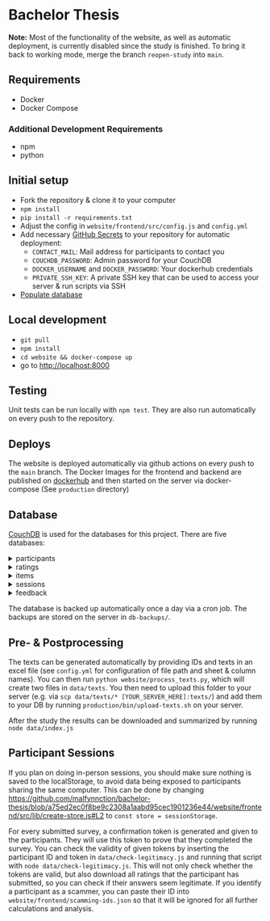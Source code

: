 # Bachelor Thesis

**Note:** Most of the functionality of the website, as well as automatic deployment, is currently disabled since the study is finished. To bring it back to working mode, merge the branch `reopen-study` into `main`.

## Requirements

- Docker
- Docker Compose

### Additional Development Requirements

- npm
- python

## Initial setup

- Fork the repository & clone it to your computer
- `npm install`
- `pip install -r requirements.txt`
- Adjust the config in `website/frontend/src/config.js` and `config.yml`
- Add necessary [GitHub Secrets](https://docs.github.com/en/actions/configuring-and-managing-workflows/creating-and-storing-encrypted-secrets#creating-encrypted-secrets-for-a-repository) to your repository for automatic deployment:
  - `CONTACT_MAIL`: Mail address for participants to contact you
  - `COUCHDB_PASSWORD`: Admin password for your CouchDB
  - `DOCKER_USERNAME` and `DOCKER_PASSWORD`: Your dockerhub credentials
  - `PRIVATE_SSH_KEY`: A private SSH key that can be used to access your server & run scripts via SSH
- [Populate database](#preprocessing)

## Local development

- `git pull`
- `npm install`
- `cd website && docker-compose up`
- go to [http://localhost:8000](http://localhost:8000)

## Testing

Unit tests can be run locally with `npm test`. They are also run automatically on every push to the repository.

## Deploys

The website is deployed automatically via github actions on every push to the `main` branch. The Docker Images for the frontend and backend are published on [dockerhub](https://hub.docker.com/u/malfynnction) and then started on the server via docker-compose (See `production` directory)

## Database

[CouchDB](https://couchdb.apache.org/) is used for the databases for this project. There are five databases:

<details>
  <summary>participants</summary>
  All the demographic data on the participants will be stored here:
  
  | FIELD NAME | TYPE | DESCRIPTION |
  |--------------------------|------------------|-------------------------------------------------------------------------------|
  | \_id | String | |
  | age | String | One of “18-26”, “27-32”, “33-40”, “41-55”, “56+”, and “Prefer not to say” |
  | nativeLang | String | The native language(s) of the participant |
  | gender | String | The gender(s) of the participant |
  | gerLevel | String | The participant's language proficiency<br>according to the CEFR |
  | completedSessions | Array of Strings | The \_id values of the sessions the participant<br>has already rated |
  | completedTrainingSession | Boolean | Indicates whether the participant has<br>already completed a training session |
  | listeningExercise | Object: | |
  | ↳ score | Number | Overall score for the listening exercises |
  | ↳ answers | Object | Individual checked answers for each question |
</details>

<details>
  <summary>ratings</summary>
  The answers the participants gave in the study will be stored here:
  
  | FIELD NAME | TYPE | DESCRIPTION |
  |------------------------|-------------------|-----------------------------------------------------------------------------------------------------|
  | \_id | String | |
  | itemId | String | The \_id of the item that was rated |
  | participantId | String | The \_id of the participant who submitted the rating |
  | readingTime | Number | The amount of time (in ms) it took the participant<br>to read the paragraph<br>(is 0 for sentences) |
  | questions | Object: | |
  | ↳ understandability | Number | 1 (easiest) - 7 (hardest) |
  | ↳ complexity | Number | 1 (easiest) - 7 (hardest) |
  | ↳ readability | Number | 1 (easiest) - 7 (hardest) |
  | ↳ hardestSentence | Number | Index of the hardest sentence in the paragraph |
  | ↳ paragraphNecessary | Number | 1 (not necessary) - 7 (completely necessary) |
  | questions | Array of Objects: | |
  | ↳ original | String | The original word that was deleted |
  | ↳ entered | String | The word that the participant chose |
  | ↳ isCorrect | Boolean | Indicates whether the answer was correct |
</details>

<details>
  <summary>items</summary>
  This is the main database for all the texts you want to have rated:
  
  | FIELD NAME | TYPE | DESCRIPTION |
  |--------------------------|-------------------|-----------------------------------------------------------------------------------------------------------|
  | \_id | String | |
  | type | String | Either "sentence" or "paragraph" |
  | text | String | The text that will be rated |
  | clozes | Array of Objects: | The words that should be deleted for the cloze test: |
  | ↳ wordIndex | Number | The index of the word within the text |
  | ↳ original | String | The word that should be deleted |
  | ↳ alternativeSuggestions | Array of Strings | Alternative answers in the Multiple Choice test |
  | sentences | Array of Strings | (only for paragraphs) The individual sentences of the paragraph, separated by Natural Language Processing |
  | enclosingParagraph | String | (only for sentences) The complete paragraph that the sentence was taken from |
</details>
  
<details>
  <summary>sessions</summary>
  The texts will be grouped into "sessions" and will always appear grouped together according to the sessions stored in this database:
  
  | FIELD NAME | TYPE | DESCRIPTION |
  |------------|------------------|--------------------------------------------|
  | \_id | String | |
  | items | Array of Strings | The \_id values of the items in the session |
  
  It is recommended to add a training session, so that participants can get familiar with the website before submitting actual ratings. For a training session, you can add a session with the ID "Training" to your DB. If no training session is declared in your database, a random session will be selected when a user requests to do a training session.
</details>
  
<details>
  <summary>feedback</summary>
  All feedback from the participants will be saved here:

| FIELD NAME                     | TYPE    | DESCRIPTION                                            |
| ------------------------------ | ------- | ------------------------------------------------------ |
| \_id                           | String  |                                                        |
| participantId                  | String  | The \_id of the participant who submitted the feedback |
| hadTechnicalProblems           | Boolean |                                                        |
| technicalProblemsDetails       | String  |                                                        |
| didUnderstandInstructions      | Number  | 1 ("Always") - 7 ("Never")                             |
| unclearInstructions            | String  | Details on which instructions were unclear and why     |
| unableToAnswerCorrectly        | Boolean |                                                        |
| unableToAnswerCorrectlyDetails | String  |                                                        |
| notes                          | String  | Anything else the user wanted to say                   |

</details>

The database is backed up automatically once a day via a cron job. The backups are stored on the server in `db-backups/`.

<a name='preprocessing'></a>

## Pre- & Postprocessing

The texts can be generated automatically by providing IDs and texts in an excel file (see `config.yml` for configuration of file path and sheet & column names).
You can then run `python website/process_texts.py`, which will create two files in `data/texts`. You then need to upload this folder to your server (e.g. via `scp data/texts/* [YOUR_SERVER_HERE]:texts/`) and add them to your DB by running `production/bin/upload-texts.sh` on your server.

After the study the results can be downloaded and summarized by running `node data/index.js`

## Participant Sessions

If you plan on doing in-person sessions, you should make sure nothing is saved to the localStorage, to avoid data being exposed to participants sharing the same computer. This can be done by changing https://github.com/malfynnction/bachelor-thesis/blob/a75ed2ec0f8be9c2308a1aabd95cec1901236e44/website/frontend/src/lib/create-store.js#L2 to `const store = sessionStorage`.

For every submitted survey, a confirmation token is generated and given to the participants. They will use this token to prove that they completed the survey. You can check the validity of given tokens by inserting the participant ID and token in `data/check-legitimacy.js` and running that script with `node data/check-legitimacy.js`. This will not only check whether the tokens are valid, but also download all ratings that the participant has submitted, so you can check if their answers seem legitimate.
If you identify a participant as a scammer, you can paste their ID into `website/frontend/scamming-ids.json` so that it will be ignored for all further calculations and analysis.
